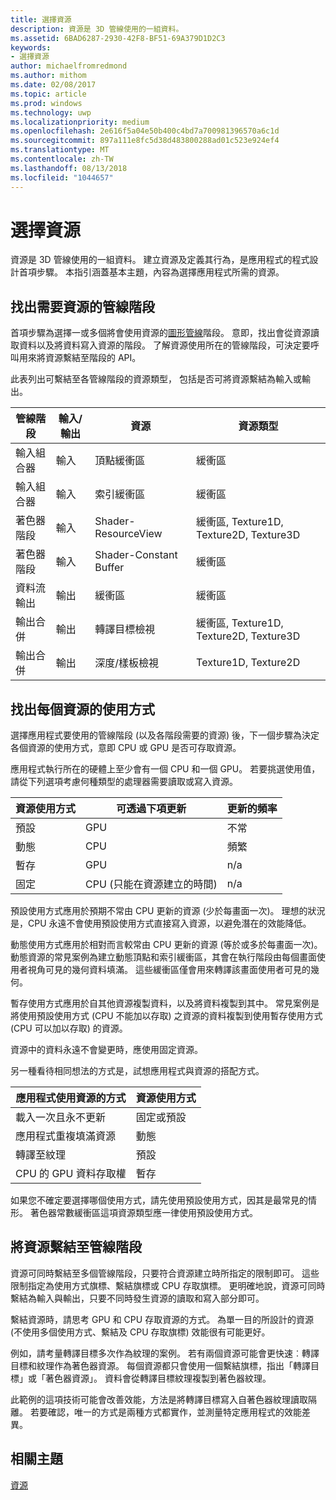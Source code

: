 ```yaml
---
title: 選擇資源
description: 資源是 3D 管線使用的一組資料。
ms.assetid: 6BAD6287-2930-42F8-BF51-69A379D1D2C3
keywords:
- 選擇資源
author: michaelfromredmond
ms.author: mithom
ms.date: 02/08/2017
ms.topic: article
ms.prod: windows
ms.technology: uwp
ms.localizationpriority: medium
ms.openlocfilehash: 2e616f5a04e50b400c4bd7a700981396570a6c1d
ms.sourcegitcommit: 897a111e8fc5d38d483800288ad01c523e924ef4
ms.translationtype: MT
ms.contentlocale: zh-TW
ms.lasthandoff: 08/13/2018
ms.locfileid: "1044657"
---
```

# <a name="choosing-a-resource"></a>選擇資源


資源是 3D 管線使用的一組資料。 建立資源及定義其行為，是應用程式的程式設計首項步驟。 本指引涵蓋基本主題，內容為選擇應用程式所需的資源。

## <a name="span-ididentifybindingspanspan-ididentifybindingspanspan-ididentifybindingspanidentify-pipeline-stages-that-need-resources"></a><span id="Identify_Binding"></span><span id="identify_binding"></span><span id="IDENTIFY_BINDING"></span>找出需要資源的管線階段


首項步驟為選擇一或多個將會使用資源的[圖形管線](graphics-pipeline.md)階段。 意即，找出會從資源讀取資料以及將資料寫入資源的階段。 了解資源使用所在的管線階段，可決定要呼叫用來將資源繫結至階段的 API。

此表列出可繫結至各管線階段的資源類型， 包括是否可將資源繫結為輸入或輸出。

| 管線階段  | 輸入/輸出 | 資源               | 資源類型                           |
|-----------------|--------|------------------------|-----------------------------------------|
| 輸入組合器 | 輸入     | 頂點緩衝區          | 緩衝區                                  |
| 輸入組合器 | 輸入     | 索引緩衝區           | 緩衝區                                  |
| 著色器階段   | 輸入     | Shader-ResourceView    | 緩衝區, Texture1D, Texture2D, Texture3D |
| 著色器階段   | 輸入     | Shader-Constant Buffer | 緩衝區                                  |
| 資料流輸出   | 輸出    | 緩衝區                 | 緩衝區                                  |
| 輸出合併   | 輸出    | 轉譯目標檢視     | 緩衝區, Texture1D, Texture2D, Texture3D |
| 輸出合併   | 輸出    | 深度/樣板檢視     | Texture1D, Texture2D                    |

 

## <a name="span-ididentifyusagespanspan-ididentifyusagespanspan-ididentifyusagespanidentify-how-each-resource-will-be-used"></a><span id="Identify_Usage"></span><span id="identify_usage"></span><span id="IDENTIFY_USAGE"></span>找出每個資源的使用方式


選擇應用程式要使用的管線階段 (以及各階段需要的資源) 後，下一個步驟為決定各個資源的使用方式，意即 CPU 或 GPU 是否可存取資源。

應用程式執行所在的硬體上至少會有一個 CPU 和一個 GPU。 若要挑選使用值，請從下列選項考慮何種類型的處理器需要讀取或寫入資源。

| 資源使用方式 | 可透過下項更新                    | 更新的頻率 |
|----------------|--------------------------------------|---------------------|
| 預設        | GPU                                  | 不常        |
| 動態        | CPU                                  | 頻繁          |
| 暫存        | GPU                                  | n/a                 |
| 固定      | CPU (只能在資源建立的時間) | n/a                 |

 

預設使用方式應用於預期不常由 CPU 更新的資源 (少於每畫面一次)。 理想的狀況是，CPU 永遠不會使用預設使用方式直接寫入資源，以避免潛在的效能降低。

動態使用方式應用於相對而言較常由 CPU 更新的資源 (等於或多於每畫面一次)。 動態資源的常見案例為建立動態頂點和索引緩衝區，其會在執行階段由每個畫面使用者視角可見的幾何資料填滿。 這些緩衝區僅會用來轉譯該畫面使用者可見的幾何。

暫存使用方式應用於自其他資源複製資料，以及將資料複製到其中。 常見案例是將使用預設使用方式 (CPU 不能加以存取) 之資源的資料複製到使用暫存使用方式 (CPU 可以加以存取) 的資源。

資源中的資料永遠不會變更時，應使用固定資源。

另一種看待相同想法的方式是，試想應用程式與資源的搭配方式。

| 應用程式使用資源的方式     | 資源使用方式       |
|---------------------------------------|----------------------|
| 載入一次且永不更新            | 固定或預設 |
| 應用程式重複填滿資源 | 動態              |
| 轉譯至紋理                     | 預設              |
| CPU 的 GPU 資料存取權                | 暫存              |

 

如果您不確定要選擇哪個使用方式，請先使用預設使用方式，因其是最常見的情形。 著色器常數緩衝區這項資源類型應一律使用預設使用方式。

## <a name="span-idresourcetypesandpipelinestagesspanspan-idresourcetypesandpipelinestagesspanspan-idresourcetypesandpipelinestagesspanbinding-resources-to-pipeline-stages"></a><span id="Resource_Types_and_Pipeline_stages"></span><span id="resource_types_and_pipeline_stages"></span><span id="RESOURCE_TYPES_AND_PIPELINE_STAGES"></span>將資源繫結至管線階段


資源可同時繫結至多個管線階段，只要符合資源建立時所指定的限制即可。 這些限制指定為使用方式旗標、繫結旗標或 CPU 存取旗標。 更明確地說，資源可同時繫結為輸入與輸出，只要不同時發生資源的讀取和寫入部分即可。

繫結資源時，請思考 GPU 和 CPU 存取資源的方式。 為單一目的所設計的資源 (不使用多個使用方式、繫結及 CPU 存取旗標) 效能很有可能更好。

例如，請考量轉譯目標多次作為紋理的案例。 若有兩個資源可能會更快速︰轉譯目標和紋理作為著色器資源。 每個資源都只會使用一個繫結旗標，指出「轉譯目標」或「著色器資源」。 資料會從轉譯目標紋理複製到著色器紋理。

此範例的這項技術可能會改善效能，方法是將轉譯目標寫入自著色器紋理讀取隔離。 若要確認，唯一的方式是兩種方式都實作，並測量特定應用程式的效能差異。

## <a name="span-idrelated-topicsspanrelated-topics"></a><span id="related-topics"></span>相關主題


[資源](resources.md)

 

 




